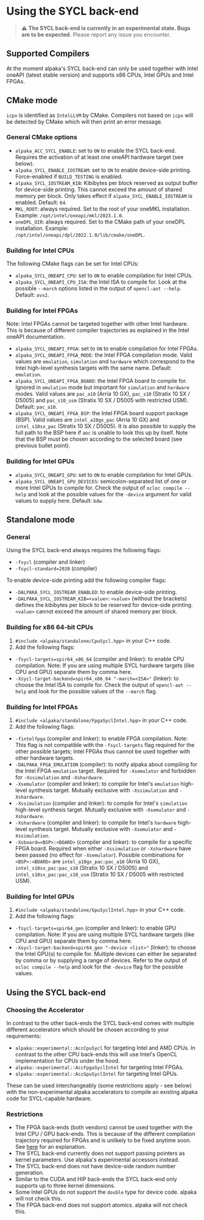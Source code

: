 # Using the SYCL back-end

> :warning: **The SYCL back-end is currently in an experimental state. Bugs are to be expected.** Please report any issue you encounter.

## Supported Compilers

At the moment alpaka's SYCL back-end can only be used together with Intel oneAPI (latest stable version) and supports x86 CPUs, Intel GPUs and Intel FPGAs.

## CMake mode

`icpx` is identified as `IntelLLVM` by CMake. Compilers not based on `icpx` will be detected by CMake which will then print an error message.

### General CMake options

* `alpaka_ACC_SYCL_ENABLE`: set to `ON` to enable the SYCL back-end. Requires the activation of at least one oneAPI hardware target (see below).
* `alpaka_SYCL_ENABLE_IOSTREAM`: set to `ON` to enable device-side printing. Force-enabled if `BUILD_TESTING` is enabled.
* `alpaka_SYCL_IOSTREAM_KIB`: Kibibytes per block reserved as output buffer for device-side printing. This cannot exceed the amount of shared memory per block. Only takes effect if `alpaka_SYCL_ENABLE_IOSTREAM` is enabled. Default: `64`.
* `MKL_ROOT`: always required. Set to the root of your oneMKL installation. Example: `/opt/intel/oneapi/mkl/2023.1.0`.
* `oneDPL_DIR`: always required. Set to the CMake path of your oneDPL installation. Example: `/opt/intel/oneapi/dpl/2022.1.0/lib/cmake/oneDPL`.

### Building for Intel CPUs

The following CMake flags can be set for Intel CPUs:

* `alpaka_SYCL_ONEAPI_CPU`: set to `ON` to enable compilation for Intel CPUs.
* `alpaka_SYCL_ONEAPI_CPU_ISA`: the Intel ISA to compile for. Look at the possible `--march` options listed in the output of `opencl-aot --help`. Default: `avx2`.

### Building for Intel FPGAs

Note: Intel FPGAs cannot be targeted together with other Intel hardware. This is because of different compiler trajectories as explained in the Intel oneAPI documentation.

* `alpaka_SYCL_ONEAPI_FPGA`: set to `ON` to enable compilation for Intel FPGAs.
* `alpaka_SYCL_ONEAPI_FPGA_MODE`: the Intel FPGA compilation mode. Valid values are `emulation`, `simulation` and `hardware` which correspond to the Intel high-level synthesis targets with the same name. Default: `emulation`.
* `alpaka_SYCL_ONEAPI_FPGA_BOARD`: the Intel FPGA board to compile for. Ignored in `emulation` mode but important for `simulation` and `hardware` modes. Valid values are `pac_a10` (Arria 10 GX), `pac_s10` (Stratix 10 SX / D5005) and `pac_s10_usm` (Stratix 10 SX / D5005 with restricted USM). Default: `pac_a10`.
* `alpaka_SYCL_ONEAPI_FPGA_BSP`: the Intel FPGA board support package (BSP). Valid values are `intel_a10gx_pac` (Arria 10 GX) and `intel_s10sx_pac` (Stratix 10 SX / D5005). It is also possible to supply the full path to the BSP here if `aoc` is unable to look this up by itself. Note that the BSP must be chosen according to the selected board (see previous bullet point).

### Building for Intel GPUs

* `alpaka_SYCL_ONEAPI_GPU`: set to `ON` to enable compilation for Intel GPUs.
* `alpaka_SYCL_ONEAPI_GPU_DEVICES`: semicolon-separated list of one or more Intel GPUs to compile for. Check the output of `ocloc compile --help` and look at the possible values for the `-device` argument for valid values to supply here. Default: `bdw`.

## Standalone mode

### General

Using the SYCL back-end always requires the following flags:

* `-fsycl` (compiler and linker)
* `-fsycl-standard=2020` (compiler)

To enable device-side printing add the following compiler flags:

* `-DALPAKA_SYCL_IOSTREAM_ENABLED`: to enable device-side printing.
* `-DALPAKA_SYCL_IOSTREAM_KIB=<value>`: `<value>` (without the brackets) defines the kibibytes per block to be reserved for device-side printing. `<value>` cannot exceed the amount of shared memory per block.

### Building for x86 64-bit CPUs

1. `#include <alpaka/standalone/CpuSycl.hpp>` in your C++ code.
2. Add the following flags:
  * `-fsycl-targets=spir64_x86_64` (compiler and linker): to enable CPU compilation. Note: If you are using multiple SYCL hardware targets (like CPU and GPU) separate them by comma here.
  * `-Xsycl-target-backend=spir64_x86_64 "-march=<ISA>"` (linker): to choose the Intel ISA to compile for. Check the output of `opencl-aot --help` and look for the possible values of the `--march` flag.

### Building for Intel FPGAs

1. `#include <alpaka/standalone/FpgaSyclIntel.hpp>` in your C++ code.
2. Add the following flags:
  * `-fintelfpga` (compiler and linker): to enable FPGA compilation. Note: This flag is not compatible with the `-fsycl-targets` flag required for the other possible targets; Intel FPGAs thus cannot be used together with other hardware targets.
  * `-DALPAKA_FPGA_EMULATION` (compiler): to notify alpaka about compiling for the Intel FPGA `emulation` target. Required for `-Xsemulator` and forbidden for `-Xssimulation` and `-Xshardware`.
  * `-Xsemulator` (compiler and linker): to compile for Intel's `emulation` high-level synthesis target. Mutually exclusive with `-Xssimulation` and `-Xshardware`.
  * `-Xssimulation` (compiler and linker): to compile for Intel's `simulation` high-level synthesis target. Mutually exclusive with `-Xsemulator` and `-Xshardware`.
  * `-Xshardware` (compiler and linker): to compile for Intel's `hardware` high-level synthesis target. Mutually exclusive with `-Xsemulator` and `-Xssimulation`.
  * `-Xsboard=<BSP>:<BOARD>` (compiler and linker): to compile for a specific FPGA board. Required when either `-Xssimulation` or `-Xshardware` have been passed (no effect for `-Xsemulator`). Possible combinations for `<BSP>:<BOARD>` are `intel_a10gx_pac:pac_a10` (Arria 10 GX), `intel_s10sx_pac:pac_s10` (Stratix 10 SX / D5005) and `intel_s10sx_pac:pac_s10_usm` (Stratix 10 SX / D5005 with restricted USM).

### Building for Intel GPUs

1. `#include <alpaka/standalone/GpuSyclIntel.hpp>` in your C++ code.
2. Add the following flags:
  * `-fsycl-targets=spir64_gen` (compiler and linker): to enable GPU compilation. Note: If you are using multiple SYCL hardware targets (like CPU and GPU) separate them by comma here.
  * `-Xsycl-target-backend=spir64_gen "-device <list>"` (linker): to choose the Intel GPU(s) to compile for. Multiple devices can either be separated by comma or by supplying a range of devices. Refer to the output of `ocloc compile --help` and look for the `-device` flag for the possible values.

## Using the SYCL back-end

### Choosing the Accelerator

In contrast to the other back-ends the SYCL back-end comes with multiple different accelerators which should be chosen according to your requirements:

* `alpaka::experimental::AccCpuSycl` for targeting Intel and AMD CPUs. In contrast to the other CPU back-ends this will use Intel's OpenCL implementation for CPUs under the hood.
* `alpaka::experimental::AccFpgaSyclIntel` for targeting Intel FPGAs.
* `alpaka::experimental::AccGpuSyclIntel` for targeting Intel GPUs. 

These can be used interchangeably (some restrictions apply - see below) with the non-experimental alpaka accelerators to compile an existing alpaka code for SYCL-capable hardware.

### Restrictions

* The FPGA back-ends (both vendors) cannot be used together with the Intel CPU / GPU back-ends. This is because of the different compilation trajectory required for FPGAs and is unlikely to be fixed anytime soon. See [here](https://www.intel.com/content/www/us/en/develop/documentation/oneapi-programming-guide/top/programming-interface/fpga-flow/why-is-fpga-compilation-different.html) for an explanation.
* The SYCL back-end currently does not support passing pointers as kernel parameters. Use alpaka's experimental accessors instead.
* The SYCL back-end does not have device-side random number generation.
* Similar to the CUDA and HIP back-ends the SYCL back-end only supports up to three kernel dimensions.
* Some Intel GPUs do not support the `double` type for device code. alpaka will not check this.
* The FPGA back-end does not support atomics. alpaka will not check this.